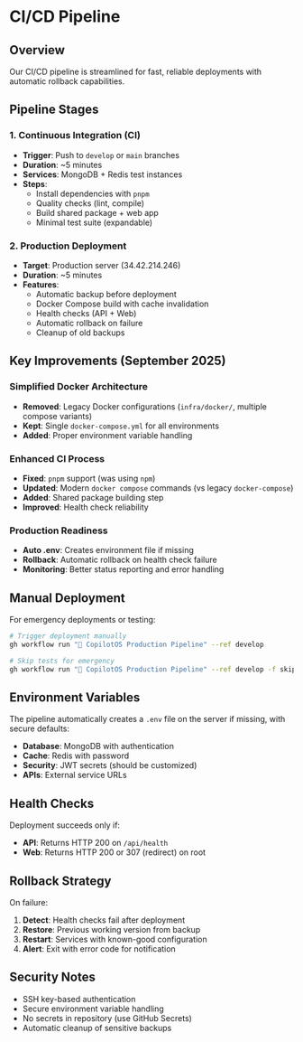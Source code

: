 # CI/CD Pipeline

## Overview

Our CI/CD pipeline is streamlined for fast, reliable deployments with automatic rollback capabilities.

## Pipeline Stages

### 1. **Continuous Integration (CI)**
- **Trigger**: Push to `develop` or `main` branches
- **Duration**: ~5 minutes
- **Services**: MongoDB + Redis test instances
- **Steps**:
  - Install dependencies with `pnpm`
  - Quality checks (lint, compile)
  - Build shared package + web app
  - Minimal test suite (expandable)

### 2. **Production Deployment**
- **Target**: Production server (34.42.214.246)
- **Duration**: ~5 minutes
- **Features**:
  - Automatic backup before deployment
  - Docker Compose build with cache invalidation
  - Health checks (API + Web)
  - Automatic rollback on failure
  - Cleanup of old backups

## Key Improvements (September 2025)

### Simplified Docker Architecture
- **Removed**: Legacy Docker configurations (`infra/docker/`, multiple compose variants)
- **Kept**: Single `docker-compose.yml` for all environments
- **Added**: Proper environment variable handling

### Enhanced CI Process
- **Fixed**: `pnpm` support (was using `npm`)
- **Updated**: Modern `docker compose` commands (vs legacy `docker-compose`)
- **Added**: Shared package building step
- **Improved**: Health check reliability

### Production Readiness
- **Auto .env**: Creates environment file if missing
- **Rollback**: Automatic rollback on health check failure
- **Monitoring**: Better status reporting and error handling

## Manual Deployment

For emergency deployments or testing:

```bash
# Trigger deployment manually
gh workflow run "🚀 CopilotOS Production Pipeline" --ref develop

# Skip tests for emergency
gh workflow run "🚀 CopilotOS Production Pipeline" --ref develop -f skip_tests=true
```

## Environment Variables

The pipeline automatically creates a `.env` file on the server if missing, with secure defaults:

- **Database**: MongoDB with authentication
- **Cache**: Redis with password
- **Security**: JWT secrets (should be customized)
- **APIs**: External service URLs

## Health Checks

Deployment succeeds only if:
- **API**: Returns HTTP 200 on `/api/health`
- **Web**: Returns HTTP 200 or 307 (redirect) on root

## Rollback Strategy

On failure:
1. **Detect**: Health checks fail after deployment
2. **Restore**: Previous working version from backup
3. **Restart**: Services with known-good configuration
4. **Alert**: Exit with error code for notification

## Security Notes

- SSH key-based authentication
- Secure environment variable handling
- No secrets in repository (use GitHub Secrets)
- Automatic cleanup of sensitive backups